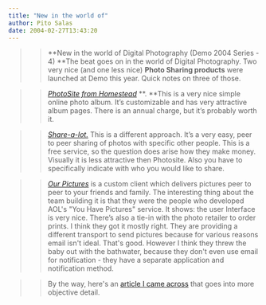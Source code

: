 ```yaml
---
title: "New in the world of"
author: Pito Salas
date: 2004-02-27T13:43:20
---
```



>>

>> **New in the world of Digital Photography (Demo 2004 Series - 4) **The beat
goes on in the world of Digital Photography. Two very nice (and one less nice)
**Photo Sharing products** were launched at Demo this year. Quick notes on
three of those.

>>

>>  
>
>>

>>  
>>

>>  
>
>>

>>  _[PhotoSite from Homestead](<http://www.photosite.com/>)_ **.  **This is a
very nice simple online photo album. It’s customizable and has very attractive
album pages. There is an annual charge, but it’s probably worth it.

>>

>>  
>
>>

>>  
>>

>>  
>
>>

>>  _[Share-a-lot.](<http://www.sharealot.com/>)_ This is a different
approach. It’s a very easy, peer to peer sharing of photos with specific other
people. This is a free service, so the question does arise how they make
money. Visually it is less attractive then Photosite. Also you have to
specifically indicate with who you would like to share.

>>

>>  
>
>>

>>  
>>

>>  
>
>>

>>  _[Our Pictures](<http://www.ourpictures.com/>)_  is a custom client which
delivers pictures peer to peer to your friends and family. The interesting
thing about the team building it is that they were the people who developed
AOL's "You Have Pictures" service. It shows: the user Interface is very nice.
There’s also a tie-in with the photo retailer to order prints. I think they
got it mostly right. They are providing a different transport to send pictures
because for various reasons email isn't ideal. That's good. However I think
they threw the baby out with the bathwater, because they don't even use email
for notification - they have a separate application and notification method.

>>

>>  
>
>>

>>  
>>

>>  
>
>>

>> By the way, here's an [article I came
across](<http://customwire.ap.org/dynamic/stories/D/DIGITAL_PHOTO_SHARING?SITE=OHCIP&SECTION=HOME>)
that goes into more objective detail.


